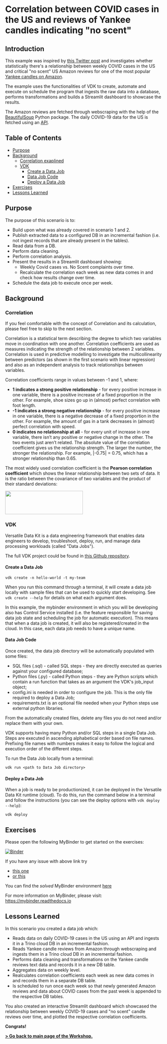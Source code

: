 # Correlation between COVID cases in the US and reviews of Yankee candles indicating "no scent" 

## Introduction
This example was inspired by [this Twitter post](https://twitter.com/zornsllama/status/1473575508784955394?s=21) and investigates whether statistically there's a relationship between weekly COVID cases in the US and critical "no scent" US Amazon reviews for one of the most popular [Yankee candles on Amazon](https://www.amazon.com/Yankee-Candle-Large-Balsam-Cedar/dp/B000JDGC78/ref=cm_cr_arp_d_product_top?ie=UTF8).

The example uses the functionalities of VDK to create, automate and execute on schedule the program that ingests the raw data into a database, performs transformations and builds a Streamlit dashboard to showcase the results.

The Amazon reviews are fetched through webscraping with the help of the [BeautifulSoup](https://pypi.org/project/beautifulsoup4/) Python package. The daily COVID-19 data for the US is fetched using an [API](https://github.com/M-Media-Group/Covid-19-API).

## Table of Contents
- [Purpose](#purpose)
- [Background](#background)
  * [Correlation exaplined](#correlation)
  * [VDK](#vdk)
    * [Create a Data Job](#create-a-data-job)
    * [Data Job Code](#data-job-code)
    * [Deploy a Data Job](#deploy-a-data-job)
- [Exercises](#exercises)
- [Lessons Learned](#lessons-learned)

## Purpose
The purpose of this scenario is to:
* Build upon what was already covered in scenario 1 and 2.
* Publish extracted data to a configured DB in an incremental fashion (i.e. not ingest records that are already present in the tables).
* Read data from а DB.
* Perform data cleaning.
* Perform correlation analysis.
* Present the results in a Streamlit dashboard showing:
  * Weekly Covid cases vs. No Scent complaints over time.
  * Recalculate the correlation each week as new data comes in and check how results change over time.
* Schedule the data job to execute once per week.

## Background
### Correlation
If you feel comfortable with the concept of Correlation and its calculation, please feel free to skip to the next section.

Correlation is a statistical term describing the degree to which two variables move in coordination with one another. Correlation coefficients are used as measures indicating the strength of the relationship between 2 variables. Correlation is used in predictive modelling to investigate the multicollinearity between predictors (as shown in the first scenario with linear regression) and also as an independent analysis to track relationships between variables.

Correlation coefficients range in values between -1 and 1, where:
* **1 indicates a strong positive relationship** - for every positive increase in one variable, there is a positive increase of a fixed proportion in the other. For example, shoe sizes go up in (almost) perfect correlation with foot length.
* **-1 indicates a strong negative relationship** - for every positive increase in one variable, there is a negative decrease of a fixed proportion in the other. For example, the amount of gas in a tank decreases in (almost) perfect correlation with speed.
* **0 indicates no relationship at all** - for every unit of increase in one variable, there isn’t any positive or negative change in the other. The two events just aren’t related.
The absolute value of the correlation coefficient gives us the relationship strength. The larger the number, the stronger the relationship. For example, |-0.75| = 0.75, which has a stronger relationship than 0.65.

The most widely used correlation coefficient is the **Pearson correlation coefficient** which shows the linear relationship between two sets of data. It is the ratio between the covariance of two variables and the product of their standard deviations:

<img src="https://user-images.githubusercontent.com/17336831/157241158-2959d284-be6e-48ee-95e0-c3ee7207450d.png" style="height:75px; width:250px;"/>

### VDK 
Versatile Data Kit is a data engineering framework that enables data engineers to develop, troubleshoot, deploy, run, and manage data processing workloads (called "Data Jobs"). 

The full VDK project could be found in [this Github repository](https://github.com/vmware/versatile-data-kit).

#### Create a Data Job
```
vdk create -n hello-world -t my-team
```
When you run this command through a terminal, it will create a data job locally with sample files that can be used to quickly start developing. See `vdk create --help` for details on what each argument does.

In this example, the mybinder environment in which you will be developing also has Control Service installed (i.e. the feature responsible for saving data job state and scheduling the job for automatic execution). This means that when a data job is created, it will also be registered/created in the cloud. In this case, each data job needs to have a unique name.

#### Data Job Code
Once created, the data job directory will be automatically populated with some files:
* SQL files (.sql) - called SQL steps - they are directly executed as queries against your configured database;
* Python files (.py) - called Python steps - they are Python scripts which contain a run function that takes as an argument the VDK's job_input object;
* config.ini is needed in order to configure the job. This is the only file required to deploy a Data Job;
* requirements.txt is an optional file needed when your Python steps use external python libraries.

From the automatically created files, delete any files you do not need and/or replace them with your own.

VDK supports having many Python and/or SQL steps in a single Data Job. Steps are executed in ascending alphabetical order based on file names. Prefixing file names with numbers makes it easy to follow the logical and execution order of the different steps.

To run the Data Job locally from a terminal:
```
vdk run <path to Data Job directory>
```

#### Deploy a Data Job
When a job is ready to be productionized, it can be deployed in the Versatile Data Kit runtime (cloud). To do this, run the command below in a terminal and follow the instructions (you can see the deploy options with `vdk deploy --help`):
```
vdk deploy
```

## Exercises
Please open the following MyBinder to get started on the exercises:

[![Binder](https://mybinder.org/badge_logo.svg)](https://mybinder.org/v2/gh/versatile-data-kit-amld/correlation-example-unsolved/HEAD?urlpath=lab/tree/setup.ipynb)

If you have any issue with above link try 
 - [this one](https://ovh.mybinder.org/v2/gh/versatile-data-kit-amld/correlation-example-unsolved/HEAD?urlpath=lab/tree/setup.ipynb)
 - [or this](https://gesis.mybinder.org/v2/gh/versatile-data-kit-amld/correlation-example-unsolved/HEAD?urlpath=lab/tree/setup.ipynb)


You can find the *solved* MyBinder environment [here](https://mybinder.org/v2/gh/versatile-data-kit-amld/correlation-example-solved/HEAD?urlpath=lab/tree/setup.ipynb)



For more information on MyBinder, please visit: https://mybinder.readthedocs.io 

## Lessons Learned
In this scenario you created a data job which:
* Reads data on daily COVID-19 cases in the US using an API and ingests it in a Trino cloud DB in an incremental fashion.
* Reads Yankee candle reviews from Amazon through webscraping and ingests them in a Trino cloud DB in an incremental fashion.
* Performs data cleaning and transformations on the Yankee candle reviews text data and records it in a new DB table.
* Aggregates data on weekly level.
* Realculates correlation coefficients each week as new data comes in and records them in a separate DB table.
* Is scheduled to run once each week so that newly generated Amazon reviews and data about COVID cases from the past week is appended to the respective DB tables.

You also created an interactive Streamlit dashboard which showcased the relationship between weekly COVID-19 cases and "no scent" candle reviews over time, and plotted the  respective correlation coefficients.

**Congrats!**


**[> Go back to main page of the Workshop.](https://github.com/versatile-data-kit-amld/workshop/blob/main/README.md#covid-vs-no-scent-complaints)**
